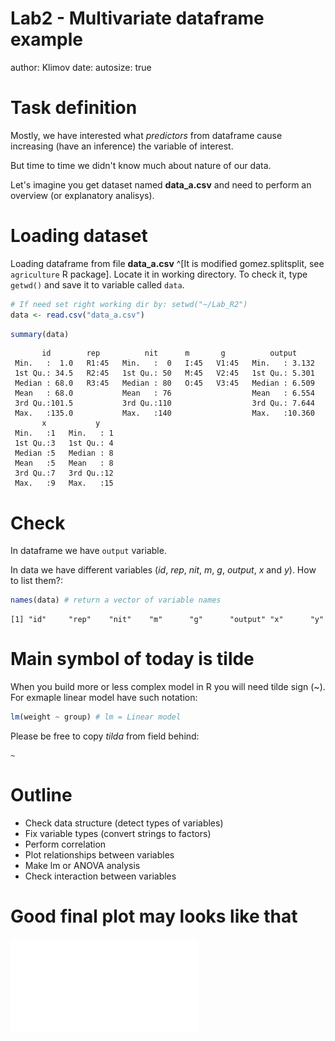 Lab2 - Multivariate dataframe example
========================================================
author: Klimov
date: 
autosize: true

Task definition
========================================================

Mostly, we have interested what *predictors* from dataframe cause increasing (have an inference) the variable of interest.

But time to time we didn't know much about nature of our data.

Let's imagine you get dataset named **data_a.csv** and need to perform an overview (or explanatory analisys).

Loading dataset
========================================================

Loading dataframe from file **data_a.csv** ^[It is modified gomez.splitsplit, see ```agriculture``` R package]. Locate it in working directory. To check it, type ```getwd()``` and save it to variable called ```data```.



```r
# If need set right working dir by: setwd("~/Lab_R2")
data <- read.csv("data_a.csv")
```


```r
summary(data)
```

```
       id        rep          nit      m       g          output      
 Min.   :  1.0   R1:45   Min.   :  0   I:45   V1:45   Min.   : 3.132  
 1st Qu.: 34.5   R2:45   1st Qu.: 50   M:45   V2:45   1st Qu.: 5.301  
 Median : 68.0   R3:45   Median : 80   O:45   V3:45   Median : 6.509  
 Mean   : 68.0           Mean   : 76                  Mean   : 6.554  
 3rd Qu.:101.5           3rd Qu.:110                  3rd Qu.: 7.644  
 Max.   :135.0           Max.   :140                  Max.   :10.360  
       x           y     
 Min.   :1   Min.   : 1  
 1st Qu.:3   1st Qu.: 4  
 Median :5   Median : 8  
 Mean   :5   Mean   : 8  
 3rd Qu.:7   3rd Qu.:12  
 Max.   :9   Max.   :15  
```

Check
========================================================

In dataframe we have ```output``` variable.

In data we have different variables (_id_, _rep_, _nit_, _m_, _g_, _output_, _x_ and _y_). How to list them?:


```r
names(data) # return a vector of variable names
```

```
[1] "id"     "rep"    "nit"    "m"      "g"      "output" "x"      "y"     
```

Main symbol of today is tilde
========================================================

When you build more or less complex model in R you will need tilde sign (~). For exmaple linear model have such notation:


```r
lm(weight ~ group) # lm = Linear model
```

Please be free to copy *tilda* from field behind:

```
~
```

Outline
========================================================

- Check data structure (detect types of variables)
- Fix variable types (convert strings to factors)
- Perform correlation
- Plot relationships between variables
- Make lm or ANOVA analysis
- Check interaction between variables

Good final plot may looks like that
========================================================

![Result may looks like this](Result.pdf)
